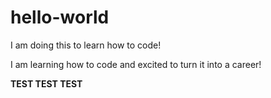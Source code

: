 # hello-world
I am doing this to learn how to code!

I am learning how to code and excited to turn it into a career!


**TEST TEST TEST**